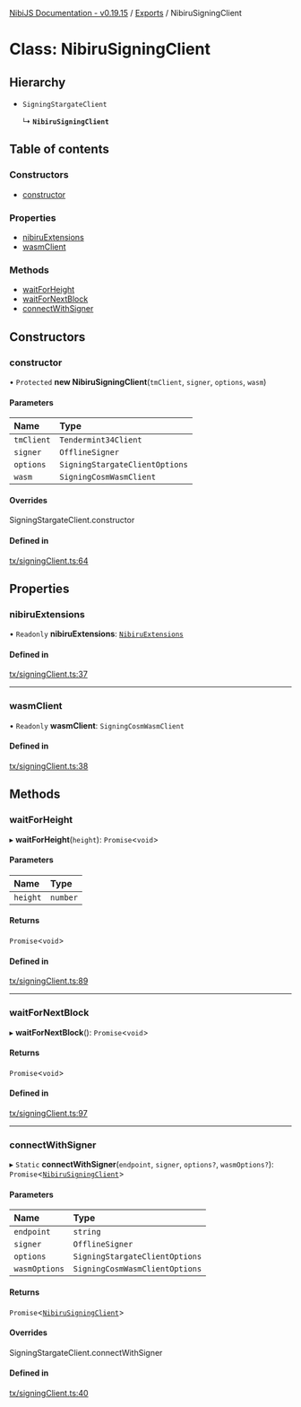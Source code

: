 [NibiJS Documentation - v0.19.15](../intro.md) / [Exports](../modules.md) / NibiruSigningClient

# Class: NibiruSigningClient

## Hierarchy

- `SigningStargateClient`

  ↳ **`NibiruSigningClient`**

## Table of contents

### Constructors

- [constructor](NibiruSigningClient.md#constructor)

### Properties

- [nibiruExtensions](NibiruSigningClient.md#nibiruextensions)
- [wasmClient](NibiruSigningClient.md#wasmclient)

### Methods

- [waitForHeight](NibiruSigningClient.md#waitforheight)
- [waitForNextBlock](NibiruSigningClient.md#waitfornextblock)
- [connectWithSigner](NibiruSigningClient.md#connectwithsigner)

## Constructors

### constructor

• `Protected` **new NibiruSigningClient**(`tmClient`, `signer`, `options`, `wasm`)

#### Parameters

| Name | Type |
| :------ | :------ |
| `tmClient` | `Tendermint34Client` |
| `signer` | `OfflineSigner` |
| `options` | `SigningStargateClientOptions` |
| `wasm` | `SigningCosmWasmClient` |

#### Overrides

SigningStargateClient.constructor

#### Defined in

[tx/signingClient.ts:64](https://github.com/NibiruChain/ts-sdk/blob/4c1f526/packages/nibijs/src/tx/signingClient.ts#L64)

## Properties

### nibiruExtensions

• `Readonly` **nibiruExtensions**: [`NibiruExtensions`](../modules.md#nibiruextensions)

#### Defined in

[tx/signingClient.ts:37](https://github.com/NibiruChain/ts-sdk/blob/4c1f526/packages/nibijs/src/tx/signingClient.ts#L37)

___

### wasmClient

• `Readonly` **wasmClient**: `SigningCosmWasmClient`

#### Defined in

[tx/signingClient.ts:38](https://github.com/NibiruChain/ts-sdk/blob/4c1f526/packages/nibijs/src/tx/signingClient.ts#L38)

## Methods

### waitForHeight

▸ **waitForHeight**(`height`): `Promise`<`void`\>

#### Parameters

| Name | Type |
| :------ | :------ |
| `height` | `number` |

#### Returns

`Promise`<`void`\>

#### Defined in

[tx/signingClient.ts:89](https://github.com/NibiruChain/ts-sdk/blob/4c1f526/packages/nibijs/src/tx/signingClient.ts#L89)

___

### waitForNextBlock

▸ **waitForNextBlock**(): `Promise`<`void`\>

#### Returns

`Promise`<`void`\>

#### Defined in

[tx/signingClient.ts:97](https://github.com/NibiruChain/ts-sdk/blob/4c1f526/packages/nibijs/src/tx/signingClient.ts#L97)

___

### connectWithSigner

▸ `Static` **connectWithSigner**(`endpoint`, `signer`, `options?`, `wasmOptions?`): `Promise`<[`NibiruSigningClient`](NibiruSigningClient.md)\>

#### Parameters

| Name | Type |
| :------ | :------ |
| `endpoint` | `string` |
| `signer` | `OfflineSigner` |
| `options` | `SigningStargateClientOptions` |
| `wasmOptions` | `SigningCosmWasmClientOptions` |

#### Returns

`Promise`<[`NibiruSigningClient`](NibiruSigningClient.md)\>

#### Overrides

SigningStargateClient.connectWithSigner

#### Defined in

[tx/signingClient.ts:40](https://github.com/NibiruChain/ts-sdk/blob/4c1f526/packages/nibijs/src/tx/signingClient.ts#L40)
